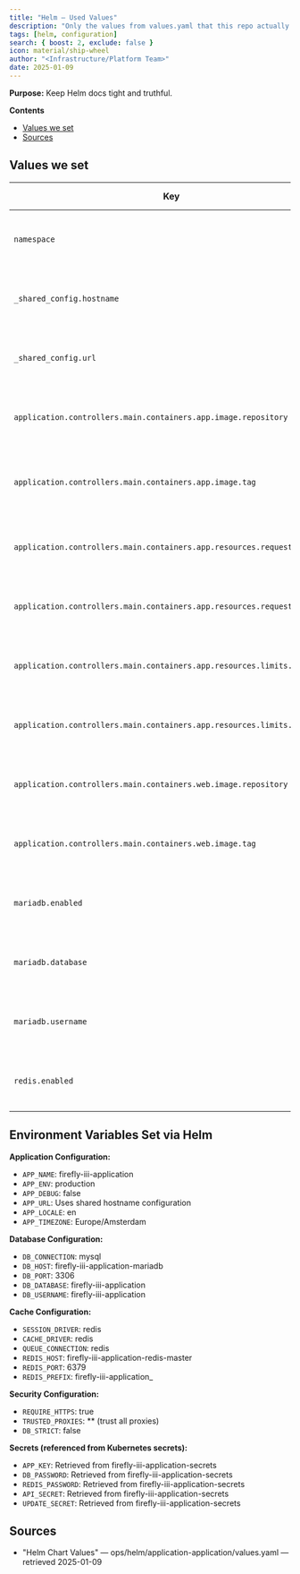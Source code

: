 ```yaml
---
title: "Helm — Used Values"
description: "Only the values from values.yaml that this repo actually uses."
tags: [helm, configuration]
search: { boost: 2, exclude: false }
icon: material/ship-wheel
author: "<Infrastructure/Platform Team>"
date: 2025-01-09
---
```


**Purpose:** Keep Helm docs tight and truthful.

**Contents**
- [Values we set](#values-we-set)
- [Sources](#sources)

## Values we set

| Key | Example | Notes / Constraints | Source |
|-----|---------|---------------------|--------|
| `namespace` | firefly-iii-application | Kubernetes namespace for deployment | "Helm Chart Values" — ops/helm/application-application/values.yaml — retrieved 2025-01-09 |
| `_shared_config.hostname` | firefly-iii-application.staging.k8s.webgrip.nl | External hostname for ingress | "Helm Chart Values" — ops/helm/application-application/values.yaml — retrieved 2025-01-09 |
| `_shared_config.url` | https://firefly-iii-application.staging.k8s.webgrip.nl | Full external URL | "Helm Chart Values" — ops/helm/application-application/values.yaml — retrieved 2025-01-09 |
| `application.controllers.main.containers.app.image.repository` | docker.io/webgrip/firefly-iii-application | Container image repository | "Helm Chart Values" — ops/helm/application-application/values.yaml — retrieved 2025-01-09 |
| `application.controllers.main.containers.app.image.tag` | latest | Container image tag (use specific versions in production) | "Helm Chart Values" — ops/helm/application-application/values.yaml — retrieved 2025-01-09 |
| `application.controllers.main.containers.app.resources.requests.cpu` | 250m | CPU request for application container | "Helm Chart Values" — ops/helm/application-application/values.yaml — retrieved 2025-01-09 |
| `application.controllers.main.containers.app.resources.requests.memory` | 512Mi | Memory request for application container | "Helm Chart Values" — ops/helm/application-application/values.yaml — retrieved 2025-01-09 |
| `application.controllers.main.containers.app.resources.limits.cpu` | 1000m | CPU limit for application container | "Helm Chart Values" — ops/helm/application-application/values.yaml — retrieved 2025-01-09 |
| `application.controllers.main.containers.app.resources.limits.memory` | 1Gi | Memory limit for application container | "Helm Chart Values" — ops/helm/application-application/values.yaml — retrieved 2025-01-09 |
| `application.controllers.main.containers.web.image.repository` | nginxinc/nginx-unprivileged | Nginx container image | "Helm Chart Values" — ops/helm/application-application/values.yaml — retrieved 2025-01-09 |
| `application.controllers.main.containers.web.image.tag` | 1.29.1-alpine3.22-perl | Nginx container image tag | "Helm Chart Values" — ops/helm/application-application/values.yaml — retrieved 2025-01-09 |
| `mariadb.enabled` | true | Enable MariaDB database | "Helm Chart Values" — ops/helm/application-application/values.yaml — retrieved 2025-01-09 |
| `mariadb.database` | firefly-iii-application | Database name | "Helm Chart Values" — ops/helm/application-application/values.yaml — retrieved 2025-01-09 |
| `mariadb.username` | firefly-iii-application | Database username | "Helm Chart Values" — ops/helm/application-application/values.yaml — retrieved 2025-01-09 |
| `redis.enabled` | true | Enable Redis cache | "Helm Chart Values" — ops/helm/application-application/values.yaml — retrieved 2025-01-09 |

## Environment Variables Set via Helm

**Application Configuration:**
- `APP_NAME`: firefly-iii-application
- `APP_ENV`: production
- `APP_DEBUG`: false
- `APP_URL`: Uses shared hostname configuration
- `APP_LOCALE`: en
- `APP_TIMEZONE`: Europe/Amsterdam

**Database Configuration:**
- `DB_CONNECTION`: mysql
- `DB_HOST`: firefly-iii-application-mariadb
- `DB_PORT`: 3306
- `DB_DATABASE`: firefly-iii-application
- `DB_USERNAME`: firefly-iii-application

**Cache Configuration:**
- `SESSION_DRIVER`: redis
- `CACHE_DRIVER`: redis
- `QUEUE_CONNECTION`: redis
- `REDIS_HOST`: firefly-iii-application-redis-master
- `REDIS_PORT`: 6379
- `REDIS_PREFIX`: firefly-iii-application_

**Security Configuration:**
- `REQUIRE_HTTPS`: true
- `TRUSTED_PROXIES`: ** (trust all proxies)
- `DB_STRICT`: false

**Secrets (referenced from Kubernetes secrets):**
- `APP_KEY`: Retrieved from firefly-iii-application-secrets
- `DB_PASSWORD`: Retrieved from firefly-iii-application-secrets
- `REDIS_PASSWORD`: Retrieved from firefly-iii-application-secrets
- `API_SECRET`: Retrieved from firefly-iii-application-secrets
- `UPDATE_SECRET`: Retrieved from firefly-iii-application-secrets

## Sources
- "Helm Chart Values" — ops/helm/application-application/values.yaml — retrieved 2025-01-09

<!-- ai-docs-metadata
{"last_audit":"2025-01-09","fingerprints":{"sources":{"ops/helm/application-application/values.yaml":""},"sections":{"helm-values":""}}}
-->